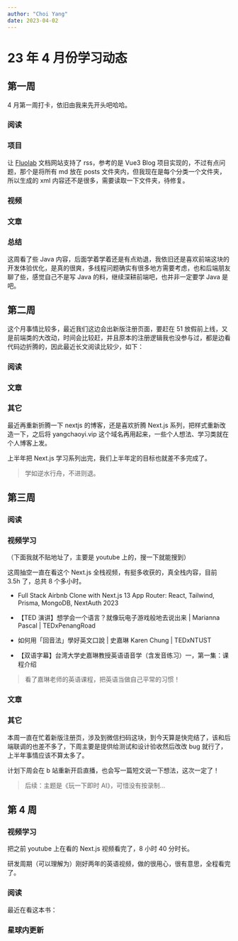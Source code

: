 ```yaml
---
author: "Choi Yang"
date: 2023-04-02
---
```


# 23 年 4 月份学习动态

## 第一周

4 月第一周打卡，依旧由我来先开头吧哈哈。

### 阅读

<CustomLink title='(一)玩命死磕 Java 内存模型（JMM）与 Volatile 关键字底层原理' desc='看完之后让我彻底放弃 Java 学习，还是喜欢 js，后续会考虑后端用 TypeORM 或者 Prisma' href='https://juejin.cn/post/6977323236186914852'/>

<CustomLink title='Docker 是怎么实现的？前端怎么用 Docker 做部署？' desc='感觉 docker 也还好学，最近了解到了 mac 比较好用的 OrbStack，准备今天下载下来玩一玩' href='https://juejin.cn/post/7137621606469222414'/>

<CustomLink title='测试妹子提了个 bug,为什么你多了个 options 请求？' desc='浏览器工作原理相关，简短的文章，挺有意思' href='https://juejin.cn/post/7206264862657445947'/>

### 项目

让 [Fluolab](https://Fluolab.cn/) 文档网站支持了 rss，参考的是 Vue3 Blog 项目实现的，不过有点问题，那个是将所有 md 放在 posts 文件夹内，但我现在是每个分类一个文件夹，所以生成的 xml 内容还不是很多，需要读取一下文件夹，待修复。

### 视频

<CustomLink title='【编程】给你的 Next.js 项目优雅地添加 sitemap' desc='许久未更新了，就拿前不久遇到的问题录制了视频，虽然长视频没啥人看，关键还是锻炼下自己吧' href='https://www.bilibili.com/video/BV1JN411P7Dk/'/>

### 文章

<CustomLink title='标题：关于标准化规范这件事' desc='工作感悟' href='https://t.zsxq.com/0ck6paA5E'/>
<CustomLink title='标题：项目推荐专栏 | 开篇' desc='从带做项目到提供项目技术支持服务' href='https://t.zsxq.com/0cf6tPpVA'/>

<CustomLink title='标题：Vue3 项目：疫情数据可视化' desc='推荐的第一期' href='https://t.zsxq.com/0cS6xGRhJ'/>

<CustomLink title='标题：本周的科技资讯（每周末发布）' desc='' href='https://t.zsxq.com/0cmo2QBEt'/>

### 总结

这周看了些 Java 内容，后面学着学着还是有点劝退，我依旧还是喜欢前端这块的开发体验优化，是真的很爽，多线程问题确实有很多地方需要考虑，也和后端朋友聊了些，感觉自己不是写 Java 的料，继续深耕前端吧，也并非一定要学 Java 是吧。

## 第二周

这个月事情比较多，最近我们这边会出新版注册页面，要赶在 51 放假前上线，又是前端类的大改动，时间会比较赶，并且原本的注册逻辑我也没参与过，都是边看代码边折腾的，因此最近长文阅读比较少，如下：

### 阅读

<CustomLink title='The biggest Next.js boilerplates of 2023' desc='' href='https://theodorusclarence.com/blog/nextjs-boilerplate-2023'/>

<CustomLink title='前端依赖治理：代码分析工具开发实战（3/17）' desc='' href='https://juejin.cn/book/7202598408815640631'/>

### 文章

<CustomLink title='最近觉得比较有趣的内容' desc='' href='https://t.zsxq.com/0djKIsHmD'/>

<CustomLink title='A 厂 和 T 厂，我的一些思考' desc='' href='https://t.zsxq.com/0ddTtsPLB'/>

<CustomLink title='每周信息流（2）' desc='' href='https://t.zsxq.com/0dPDQPxaw'/>

### 其它

最近再重新折腾一下 nextjs 的博客，还是喜欢折腾 Next.js 系列，把样式重新改造一下，之后将 yangchaoyi.vip 这个域名再用起来，一些个人想法、学习类就在个人博客上发。

上半年把 Next.js 学习系列出完，我们上半年定的目标也就差不多完成了。

> 学如逆水行舟，不进则退。

## 第三周

### 阅读

<CustomLink title='《小王子》' href='https://weread.qq.com/web/bookDetail/04e32e30534c9404e504598'/>

<CustomLink title='放心，前端死不了' desc='' href='https://juejin.cn/post/7224325360598302781'/>

### 视频学习

（下面我就不贴地址了，主要是 youtube 上的，搜一下就能搜到）

这周抽空一直在看这个 Next.js 全栈视频，有挺多收获的，真全栈内容，目前 3.5h 了，总共 8 个多小时。

- Full Stack Airbnb Clone with Next.js 13 App Router: React, Tailwind, Prisma, MongoDB, NextAuth 2023

- 【TED 演讲】想学会一个语言？就像玩电子游戏般地去说出来 | Marianna Pascal | TEDxPenangRoad

- 如何用「回音法」學好英文口說 | 史嘉琳 Karen Chung | TEDxNTUST

- 【双语字幕】台湾大学史嘉琳教授英语语音学（含发音练习）一，第一集：课程介绍

> 看了嘉琳老师的英语课程，把英语当做自己平常的习惯！

### 文章

<CustomLink title='让《小王子》永远活在我们心中' desc='' href='https://t.zsxq.com/0duW1ieLZ'/>

### 其它

本周一直在忙着新版注册页，涉及到微信扫码这块，到今天算是快完结了，该和后端联调的也差不多了，下周主要是提供给测试和设计验收然后改改 bug 就行了，上半年事情应该不算太多了。

计划下周会在 b 站重新开启直播，也会写一篇短文说一下想法，这次一定了！

> 后续：主题是《玩一下即时 AI》，可惜没有按录制...

## 第 4 周

### 视频学习

把之前 youtube 上在看的 Next.js 视频看完了，8 小时 40 分时长。

<CustomLink title='Full Stack Airbnb Clone with Next.js 13 App Router: React, Tailwind, Prisma, MongoDB, NextAuth 2023' desc='' href='https://www.youtube.com/watch?v=c_-b_isI4vg'/>

研发周期（可以理解为）刚好两年的英语视频，做的很用心，很有意思，全程看完了。

<CustomLink title='【罗肖尼】如何永远学会一个单词？' desc='' href='https://www.bilibili.com/video/BV1ns4y1A7fj/?vd_source=9b6c8716136aceeb3992f47f96111dd8'/>

### 阅读

最近在看这本书：

<CustomLink title='《趁着年轻，我偏要勉强》' desc='' href='https://weread.qq.com/web/bookDetail/03632890729fc921036eaf1'/>

### 星球内更新

<CustomLink title='关键词：Auto-GPT'  href='https://t.zsxq.com/0dwprPd2I'/>

<CustomLink title='解答提问' href='https://t.zsxq.com/0djbQ8X2I' desc='up 好，这次又攒了几个问题来找你解答啦 1.关于怎么看书的问题 开始学习 C++后我是直接看书学，现在书快看完了，但感觉收获特别少，让我慢慢描述一下这个问题...'/>

<CustomLink title='解答提问'  href='https://t.zsxq.com/0d33HX0nz' desc='向大佬请教一些问题
1.如何看别人项目的代码以及找到他的优点，拿到自己项目使用呢
2.学习过于依赖视频怎么办，看官方文档感觉有些点不好懂'/>

<CustomLink title='解答提问'  href='https://t.zsxq.com/0dkGo6wxr' desc='想问一下有没有那种比较全乎的对后端请求解析之类的文章，因为在公司写原生小程序...'/>

<CustomLink title='球友分享：前端仔的自话自说'  href='https://t.zsxq.com/0dJOzD60M' desc='五一放假，不想出去人挤人，看到 up 知识星球更新，所以也把偷懒没发的文章发一下...'/>
